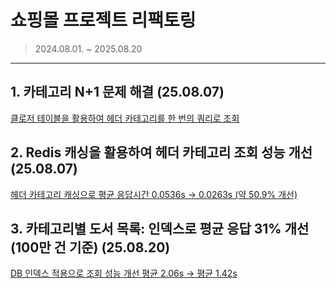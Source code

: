 # 쇼핑몰 프로젝트 리팩토링
> 2024.08.01. ~ 2025.08.20
---
## 1. 카테고리 N+1 문제 해결 (25.08.07)
[클로저 테이블을 활용하여 헤더 카테고리를 한 번의 쿼리로 조회](https://lightningtech.tistory.com/108)

## 2. Redis 캐싱을 활용하여 헤더 카테고리 조회 성능 개선 (25.08.07)
[헤더 카테고리 캐싱으로 평균 응답시간 0.0536s → 0.0263s (약 50.9% 개선)](https://lightningtech.tistory.com/108)

## 3. 카테고리별 도서 목록: 인덱스로 평균 응답 31% 개선 (100만 건 기준) (25.08.20)
[DB 인덱스 적용으로 조회 성능 개선 평균 2.06s -> 평균 1.42s](https://lightningtech.tistory.com/109)

